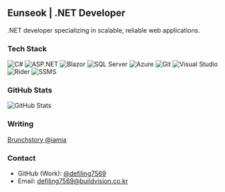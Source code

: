 ## Eunseok | .NET Developer

.NET developer specializing in scalable, reliable web applications.

### Tech Stack

![C#](https://img.shields.io/badge/C%23-239120?style=flat&logo=c-sharp&logoColor=white)
![ASP.NET](https://img.shields.io/badge/ASP.NET-512BD4?style=flat&logo=.net&logoColor=white)
![Blazor](https://img.shields.io/badge/Blazor-512BD4?style=flat&logo=blazor&logoColor=white)
![SQL Server](https://img.shields.io/badge/SQL%20Server-CC2927?style=flat&logo=microsoftsqlserver&logoColor=white)
![Azure](https://img.shields.io/badge/Azure-0078D4?style=flat&logo=microsoftazure&logoColor=white)
![Git](https://img.shields.io/badge/Git-F05032?style=flat&logo=git&logoColor=white)
![Visual Studio](https://img.shields.io/badge/Visual_Studio-5C2D91?style=flat&logo=visualstudio&logoColor=white)
![Rider](https://img.shields.io/badge/Rider-000000?style=flat&logo=jetbrains&logoColor=white)
![SSMS](https://img.shields.io/badge/SSMS-CC2927?style=flat&logo=microsoftsqlserver&logoColor=white)

### GitHub Stats

![GitHub Stats](https://github-readme-stats.vercel.app/api?username=myfavoritecolorisyou&show_icons=true&theme=onedark)

### Writing

[Brunchstory @iamia](https://brunch.co.kr/@iamia)

### Contact

- GitHub (Work): [@defiling7569](https://github.com/defiling7569)  
- Email: [defiling7569@buildvision.co.kr](mailto:defiling7569@buildvision.co.kr)
